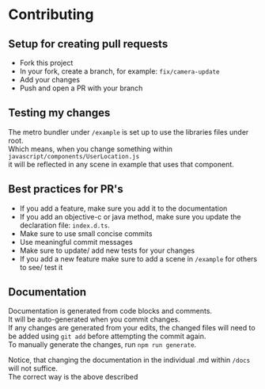 # Contributing

## Setup for creating pull requests
- Fork this project
- In your fork, create a branch, for example: `fix/camera-update`
- Add your changes
- Push and open a PR with your branch

## Testing my changes
The metro bundler under `/example` is set up to use the libraries files under root.  
Which means, when you change something within `javascript/components/UserLocation.js`  
it will be reflected in any scene in example that uses that component.

## Best practices for PR's
- If you add a feature, make sure you add it to the documentation
- If you add an objective-c or java method, make sure you update the declaration file: `index.d.ts`.
- Make sure to use small concise commits
- Use meaningful commit messages
- Make sure to update/ add new tests for your changes
- If you add a new feature make sure to add a scene in `/example` for others to see/ test it

## Documentation
Documentation is generated from code blocks and comments.  
It will be auto-generated when you commit changes.  
If any changes are generated from your edits, the changed files will need to be added using `git add` before attempting the commit again.  
To manually generate the changes, run `npm run generate`.  

Notice, that changing the documentation in the individual <COMPONENT>.md within `/docs` will not suffice.  
The correct way is the above described
 
